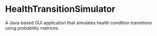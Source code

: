 # HealthTransitionSimulator
A Java-based GUI application that simulates health condition transitions using probability matrices.
